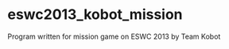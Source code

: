 eswc2013_kobot_mission
======================

Program written for mission game on ESWC 2013 by Team Kobot
